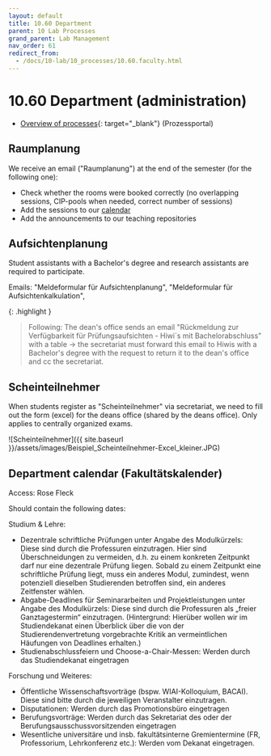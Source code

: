 ```yaml
---
layout: default
title: 10.60 Department
parent: 10 Lab Processes
grand_parent: Lab Management
nav_order: 61
redirect_from:
  - /docs/10-lab/10_processes/10.60.faculty.html
---
```


# 10.60 Department (administration)

- [Overview of processes](https://www.uni-bamberg.de/qm/prozesse-studium-und-lehre/prozessportal/){: target="_blank"} (Prozessportal)

## Raumplanung

We receive an email ("Raumplanung") at the end of the semester (for the following one):

- Check whether the rooms were booked correctly (no overlapping sessions, CIP-pools when needed, correct number of sessions)
- Add the sessions to our [calendar](../../02.calendar)
- Add the announcements to our teaching repositories 

## Aufsichtenplanung

Student assistants with a Bachelor's degree and research assistants are required to participate.

Emails: "Meldeformular für Aufsichtenplanung", "Meldeformular für Aufsichtenkalkulation", 

{: .highlight }
> Following: The dean's office sends an email "Rückmeldung zur Verfügbarkeit für Prüfungsaufsichten - Hiwi´s mit Bachelorabschluss" with a table -> the secretariat must forward this email to Hiwis with a Bachelor's degree with the request to return it to the dean's office and cc the secretariat.

<!-- 
Response:

```
```
-->

## Scheinteilnehmer
When students register as "Scheinteilnehmer" via secretariat, we need to fill out the form (excel) for the deans office (shared by the deans office). Only applies to centrally organized exams.

![Scheinteilnehmer]({{ site.baseurl }}/assets/images/Beispiel_Scheinteilnehmer-Excel_kleiner.JPG)  

## Department calendar (Fakultätskalender)

Access: Rose Fleck

Should contain the following dates:

Studium & Lehre:

- Dezentrale schriftliche Prüfungen unter Angabe des Modulkürzels: Diese sind durch die Professuren einzutragen. Hier sind Überschneidungen zu vermeiden, d.h. zu einem konkreten Zeitpunkt darf nur eine dezentrale Prüfung liegen. Sobald zu einem Zeitpunkt eine schriftliche Prüfung liegt, muss ein anderes Modul, zumindest, wenn potenziell dieselben Studierenden betroffen sind, ein anderes Zeitfenster wählen.
- Abgabe-Deadlines für Seminararbeiten und Projektleistungen unter Angabe des Modulkürzels: Diese sind durch die Professuren als „freier Ganztagestermin“ einzutragen. (Hintergrund: Hierüber wollen wir im Studiendekanat einen Überblick über die von der Studierendenvertretung vorgebrachte Kritik an vermeintlichen Häufungen von Deadlines erhalten.)
- Studienabschlussfeiern und Choose-a-Chair-Messen: Werden durch das Studiendekanat eingetragen

Forschung und Weiteres:

- Öffentliche Wissenschaftsvorträge (bspw. WIAI-Kolloquium, BACAI). Diese sind bitte durch die jeweiligen Veranstalter einzutragen.
- Disputationen: Werden durch das Promotionsbüro eingetragen
- Berufungsvorträge: Werden durch das Sekretariat des oder der Berufungsausschussvorsitzenden eingetragen
- Wesentliche universitäre und insb. fakultätsinterne Gremientermine (FR, Professorium, Lehrkonferenz etc.): Werden vom Dekanat eingetragen.
